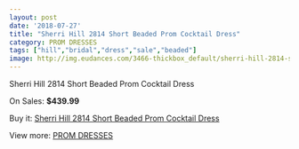 ```yaml
---
layout: post
date: '2018-07-27'
title: "Sherri Hill 2814 Short Beaded Prom Cocktail Dress"
category: PROM DRESSES
tags: ["hill","bridal","dress","sale","beaded"]
image: http://img.eudances.com/3466-thickbox_default/sherri-hill-2814-short-beaded-prom-cocktail-dress.jpg
---
```

Sherri Hill 2814 Short Beaded Prom Cocktail Dress

On Sales: **$439.99**
<a href="https://www.eudances.com/en/prom-dresses/1170-sherri-hill-2814-short-beaded-prom-cocktail-dress.html"><amp-img layout="responsive" width="600" height="600" src="//img.eudances.com/3466-thickbox_default/sherri-hill-2814-short-beaded-prom-cocktail-dress.jpg" alt="Sherri Hill 2814 Short Beaded Prom Cocktail Dress 0" /></a>
<a href="https://www.eudances.com/en/prom-dresses/1170-sherri-hill-2814-short-beaded-prom-cocktail-dress.html"><amp-img layout="responsive" width="600" height="600" src="//img.eudances.com/3471-thickbox_default/sherri-hill-2814-short-beaded-prom-cocktail-dress.jpg" alt="Sherri Hill 2814 Short Beaded Prom Cocktail Dress 1" /></a>
<a href="https://www.eudances.com/en/prom-dresses/1170-sherri-hill-2814-short-beaded-prom-cocktail-dress.html"><amp-img layout="responsive" width="600" height="600" src="//img.eudances.com/3470-thickbox_default/sherri-hill-2814-short-beaded-prom-cocktail-dress.jpg" alt="Sherri Hill 2814 Short Beaded Prom Cocktail Dress 2" /></a>
<a href="https://www.eudances.com/en/prom-dresses/1170-sherri-hill-2814-short-beaded-prom-cocktail-dress.html"><amp-img layout="responsive" width="600" height="600" src="//img.eudances.com/3469-thickbox_default/sherri-hill-2814-short-beaded-prom-cocktail-dress.jpg" alt="Sherri Hill 2814 Short Beaded Prom Cocktail Dress 3" /></a>
<a href="https://www.eudances.com/en/prom-dresses/1170-sherri-hill-2814-short-beaded-prom-cocktail-dress.html"><amp-img layout="responsive" width="600" height="600" src="//img.eudances.com/3468-thickbox_default/sherri-hill-2814-short-beaded-prom-cocktail-dress.jpg" alt="Sherri Hill 2814 Short Beaded Prom Cocktail Dress 4" /></a>
<a href="https://www.eudances.com/en/prom-dresses/1170-sherri-hill-2814-short-beaded-prom-cocktail-dress.html"><amp-img layout="responsive" width="600" height="600" src="//img.eudances.com/3467-thickbox_default/sherri-hill-2814-short-beaded-prom-cocktail-dress.jpg" alt="Sherri Hill 2814 Short Beaded Prom Cocktail Dress 5" /></a>

Buy it: [Sherri Hill 2814 Short Beaded Prom Cocktail Dress](https://www.eudances.com/en/prom-dresses/1170-sherri-hill-2814-short-beaded-prom-cocktail-dress.html "Sherri Hill 2814 Short Beaded Prom Cocktail Dress")

View more: [PROM DRESSES](https://www.eudances.com/en/13-prom-dresses "PROM DRESSES")